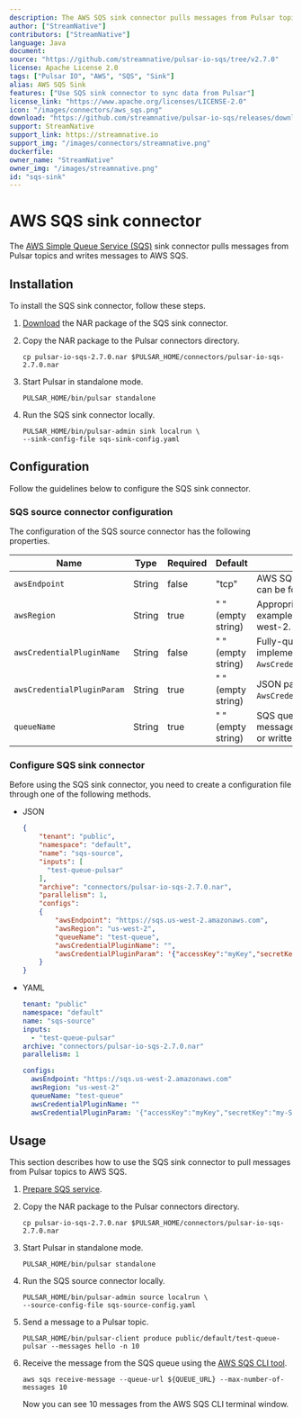 ```yaml
---
description: The AWS SQS sink connector pulls messages from Pulsar topics and persists messages to Amazon AWS SQS.
author: ["StreamNative"]
contributors: ["StreamNative"]
language: Java
document: 
source: "https://github.com/streamnative/pulsar-io-sqs/tree/v2.7.0"
license: Apache License 2.0
tags: ["Pulsar IO", "AWS", "SQS", "Sink"]
alias: AWS SQS Sink
features: ["Use SQS sink connector to sync data from Pulsar"]
license_link: "https://www.apache.org/licenses/LICENSE-2.0"
icon: "/images/connectors/aws_sqs.png"
download: "https://github.com/streamnative/pulsar-io-sqs/releases/download/v2.7.0/pulsar-io-sqs-2.7.0.nar"
support: StreamNative
support_link: https://streamnative.io
support_img: "/images/connectors/streamnative.png"
dockerfile:
owner_name: "StreamNative"
owner_img: "/images/streamnative.png"
id: "sqs-sink"
---
```


# AWS SQS sink connector

The [AWS Simple Queue Service (SQS)](https://aws.amazon.com/sqs/?nc1=h_ls) sink connector pulls messages from Pulsar topics and writes messages to AWS SQS.

## Installation

To install the SQS sink connector, follow these steps.

1. [Download](https://github.com/streamnative/pulsar-io-sqs/releases/download/v2.7.0/pulsar-io-sqs-2.7.0.nar) the NAR package of the SQS sink connector.

2. Copy the NAR package to the Pulsar connectors directory.

    ```
    cp pulsar-io-sqs-2.7.0.nar $PULSAR_HOME/connectors/pulsar-io-sqs-2.7.0.nar
    ```

3. Start Pulsar in standalone mode.

    ```
    PULSAR_HOME/bin/pulsar standalone
    ```

4. Run the SQS sink connector locally.

    ```
    PULSAR_HOME/bin/pulsar-admin sink localrun \
    --sink-config-file sqs-sink-config.yaml
    ```

## Configuration

Follow the guidelines below to configure the SQS sink connector.

### SQS source connector configuration

The configuration of the SQS source connector has the following properties.

| Name | Type|Required | Default | Description
|------|----------|----------|---------|-------------|
| `awsEndpoint` |String| false | "tcp" | AWS SQS end-point URL. It can be found at [here](https://docs.aws.amazon.com/general/latest/gr/rande.html). |
| `awsRegion` | String| true | " " (empty string) | Appropriate AWS region. For example, us-west-1, us-west-2. |
| `awsCredentialPluginName` | String|false | " " (empty string) | Fully-qualified class name of implementation of `AwsCredentialProviderPlugin`. |
| `awsCredentialPluginParam` | String|true | " " (empty string) | JSON parameter to initialize `AwsCredentialsProviderPlugin`. |
| `queueName` | String|true | " " (empty string) | SQS queue name that messages should be read from or written to. |

### Configure SQS sink connector

Before using the SQS sink connector, you need to create a configuration file through one of the following methods.

* JSON 

    ```json
    {
        "tenant": "public",
        "namespace": "default",
        "name": "sqs-source",
        "inputs": [
          "test-queue-pulsar"
        ],
        "archive": "connectors/pulsar-io-sqs-2.7.0.nar",
        "parallelism": 1,
        "configs":
        {
            "awsEndpoint": "https://sqs.us-west-2.amazonaws.com",
            "awsRegion": "us-west-2",
            "queueName": "test-queue",
            "awsCredentialPluginName": "",
            "awsCredentialPluginParam": '{"accessKey":"myKey","secretKey":"my-Secret"}',
        }
    }
    ```

* YAML

    ```yaml
   tenant: "public"
   namespace: "default"
   name: "sqs-source"
   inputs: 
      - "test-queue-pulsar"
   archive: "connectors/pulsar-io-sqs-2.7.0.nar"
   parallelism: 1

   configs:
      awsEndpoint: "https://sqs.us-west-2.amazonaws.com"
      awsRegion: "us-west-2"
      queueName: "test-queue"
      awsCredentialPluginName: ""
      awsCredentialPluginParam: '{"accessKey":"myKey","secretKey":"my-Secret"}'
    ```

## Usage

This section describes how to use the SQS sink connector to pull messages from Pulsar topics to AWS SQS.

1. [Prepare SQS service](https://aws.amazon.com/sqs/getting-started/).

2. Copy the NAR package to the Pulsar connectors directory.

    ```
    cp pulsar-io-sqs-2.7.0.nar $PULSAR_HOME/connectors/pulsar-io-sqs-2.7.0.nar
    ```

3. Start Pulsar in standalone mode.

    ```
    PULSAR_HOME/bin/pulsar standalone
    ```

4. Run the SQS source connector locally.

    ```
    PULSAR_HOME/bin/pulsar-admin source localrun \
    --source-config-file sqs-source-config.yaml
    ```

5. Send a message to a Pulsar topic.

    ```
    PULSAR_HOME/bin/pulsar-client produce public/default/test-queue-pulsar --messages hello -n 10
    ```

6. Receive the message from the SQS queue using the [AWS SQS CLI tool](https://aws.amazon.com/cli/).

   ```
   aws sqs receive-message --queue-url ${QUEUE_URL} --max-number-of-messages 10
   ```

    Now you can see 10 messages from the AWS SQS CLI terminal window.